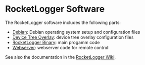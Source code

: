 RocketLogger Software
=====================

The RocketLogger software includes the following parts:
* [Debian](debian): Debian operating system setup and configuration files
* [Device Tree Overlay](device_tree_overlay): device tree overlay configuration files
* [RocketLogger Binary](rocketlogger): main progamm code
* [Webserver](webserver): webserver code for remote control

See also the documentation in the [RocketLogger Wiki](https://git.ee.ethz.ch/sigristl/rocketlogger/wikis/).

